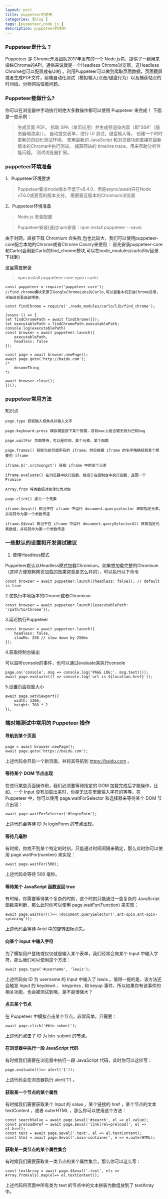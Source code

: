 ```yaml
---
layout: post
title: puppeteer的使用
categories: [blog ]
tags: [puppeteer,node.js ]
description: puppeteer的使用
---
```



### Puppeteer是什么？

Puppeteer 是 Chrome开发团队2017年发布的一个 Node.js包，提供了一组用来操纵Chrome的API，通俗来说就是一个Headless Chrome浏览器，这Headless Chrome也可以配置成有UI的 。利用Puppeteer可以做到爬取页面数据，页面截屏或者生成PDF文件，前端自动化测试（模拟输入/点击/键盘行为）以及捕获站点的时间线，分析网站性能问题。

### Puppeteer能做什么?

你可以在浏览器中手动执行的绝大多数操作都可以使用 Puppeteer 来完成！ 下面是一些示例：

> 生成页面 PDF。
> 抓取 SPA（单页应用）并生成预渲染内容（即“SSR”（服务器端渲染））。
> 自动提交表单，进行 UI 测试，键盘输入等。
> 创建一个时时更新的自动化测试环境。 使用最新的 JavaScript 和浏览器功能直接在最新版本的Chrome中执行测试。
> 捕获网站的 timeline trace，用来帮助分析性能问题。
> 测试浏览器扩展。


### puppeteer环境准备


1、Puppeteer环境要求

> Puppeteer要求node版本不低于v6.4.0，但是async/await只在Node v7.6.0或更高的版本支持。
> 需要最近版本的Chromium浏览器

2、Puppeteer环境准备

> Node.js 安装配置

> Puppeteer安装(通过npm安装：npm install puppeteer --save)

由于封网，直接下载 Chromium 会失败,包也比较大，我们可以使用puppeteer-core配合本地的Chrome或者Chrome Canary来使用：
首先安装puppeteer-core和Carlo(会用到Carlo的find_chrome模块,可以在node_modules/carlo/lib/目录下找到)

这里需要安装

> npm install puppeteer-core
> npm i carlo

    const puppeteer = require('puppeteer-core');
    //find_chrome模块来源于GoogleChromeLabs的Carlo,可以查看本机安装Chrome目录，详细请查看底部博客,

    const findChrome = require('./node_modules/carlo/lib/find_chrome');

    (async () => {
    let findChromePath = await findChrome({});
    let executablePath = findChromePath.executablePath;
    console.log(executablePath)
    const browser = await puppeteer.launch({
        executablePath,
        headless: false
    });

    const page = await browser.newPage();
    await page.goto('http://baidu.com');
    /*
        dosomeThing
    */

    await browser.close();
    })();


### puppeteer常用方法

知识点

    page.type 获取输入框焦点并输入文字

    page.keyboard.press 模拟键盘按下某个按键，目前mac上组合键无效为已知bug

    page.waitFor 页面等待，可以是时间、某个元素、某个函数

    page.frames() 获取当前页面所有的 iframe，然后根据 iframe 的名字精确获取某个想要的 iframe

    iframe.$('.srchsongst') 获取 iframe 中的某个元素

    iframe.evaluate() 在浏览器中执行函数，相当于在控制台中执行函数，返回一个 Promise

    Array.from 将类数组对象转化为对象

    page.click() 点击一个元素

    iframe.$eval() 相当于在 iframe 中运行 document.queryselector 获取指定元素，并将其作为第一个参数传递

    iframe.$$eval 相当于在 iframe 中运行 document.querySelectorAll 获取指定元素数组，并将其作为第一个参数传递

### 一些默认的设置和开发调试建议

1. 使用Headless模式

Puppeteer默认以Headless模式加载Chromium，如果想加载完整的Chromium（这样方便观察网页加载的效果究竟是怎么样的），可以执行以下命令

    const browser = await puppeteer.launch({headless: false}); // default is true

2.使执行本地版本的Chrome或者Chromium

    const browser = await puppeteer.launch({executablePath: '/path/to/Chrome'});


3.延迟执行Puppeteer

    const browser = await puppeteer.launch({
        headless: false,
        slowMo: 250 // slow down by 250ms
    });

4.获取控制台输出

可以监听console的事件，也可以通过evaluate来执行console

    page.on('console', msg => console.log('PAGE LOG:', msg.text()));
    await page.evaluate(() => console.log(`url is ${location.href}`));

5.设置页面视窗大小

    await page.setViewport({
        width: 1366,
        height: 768 * 2
    });

### 端对端测试中常用的 Puppeteer 操作

#### 导航到某个页面

    page = await browser.newPage();
    await page.goto('https://baidu.com');

上述代码会开启一个新页面，并将其导航到 https://baidu.com 。

#### 等待某个 DOM 节点出现

在进行某些页面操作前，我们必须要等待指定的 DOM 加载完成后才能操作，比如，一个 Input 没有加载出来时，你是无法在里面输入字符的等等。在 Puppeteer 中，你可以使用 page.waitForSelector 和选择器来等待某个 DOM 节点出现：

    await page.waitForSelector('#loginForm');

上述代码会等待 ID 为 loginForm 的节点出现。

#### 等待几毫秒

有时候，你找不到某个特定的时刻，只能通过时间间隔来确定，那么此时你可以使用 page.waitFor(number) 来实现：

    await page.waitFor(500);

上述代码会等待 500 毫秒。

#### 等待某个 JavaScript 函数返回 true

有时候，你需要等待某个复杂的时刻，这个时刻只能通过一些复杂的 JavaScript 函数来判断，那么此时你可以使用 page.waitFor(Function) 来实现：

    await page.waitFor(()=> !document.querySelector('.ant-spin.ant-spin-spinning'));

上述代码会等待 Antd 中的旋转图标消失。

#### 向某个 Input 中输入字符

为了模拟用户登陆或仅仅就是输入某个表单，我们经常会向某个 Input 中输入字符，那么我们可以使用这个方法：

    await page.type('#username', 'lewis');

上述代码向 ID 为 username 的 Input 中输入了 lewis 。值得一提的是，该方法还会触发 Input 的 keydown 、 keypress , 和 keyup 事件，所以如果你有该事件的相关功能，也会被测试到哦，是不是很强大？

#### 点击某个节点

在 Puppeteer 中模拟点击某个节点，非常简单，只需要：

    await page.click('#btn-submit');

上述代码点击了 ID 为 btn-submit 的节点。

#### 在浏览器中执行一段 JavaScript 代码

有时候我们需要在浏览器中执行一段 JavaScript 代码，此时你可以这样写：

    page.evaluate(()=> alert('1'));

上述代码会在浏览器执行 alert('1') 。

#### 获取某一个节点的某个属性

有时候我们需要获取某个 Input 的 value ，某个链接的 href ，某个节点的文本 textContent ，或者 outerHTML ，那么你可以使用这个方法：

    const searchValue = await page.$eval('#search', el => el.value);
    const preloadHref = await page.$eval('link[rel=preload]', el => el.href);
    const text = await page.$eval('.text', el => el.textContent);
    const html = await page.$eval('.main-container', e => e.outerHTML);

#### 获取某一类节点的某个属性集合

有时候我们需要获取某一类节点的某个属性集合，那么你可以这么写：

    const textArray = await page.$$eval('.text', els => Array.from(els).map(el=> el.textContent));

上述代码将页面中所有类为 text 的节点中的文本拼装为数组放到了 textArray 中。


